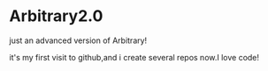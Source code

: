 # Arbitrary2.0
just an advanced version of Arbitrary!

it's my first visit to github,and i create several repos now.I love code!
